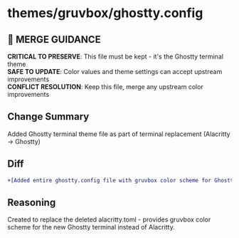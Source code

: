 # themes/gruvbox/ghostty.config

## 🚨 MERGE GUIDANCE
**CRITICAL TO PRESERVE**: This file must be kept - it's the Ghostty terminal theme  
**SAFE TO UPDATE**: Color values and theme settings can accept upstream improvements  
**CONFLICT RESOLUTION**: Keep this file, merge any upstream color improvements

## Change Summary
Added Ghostty terminal theme file as part of terminal replacement (Alacritty → Ghostty)

## Diff
```diff
+[Added entire ghostty.config file with gruvbox color scheme for Ghostty terminal]
```

## Reasoning
Created to replace the deleted alacritty.toml - provides gruvbox color scheme for the new Ghostty terminal instead of Alacritty.
